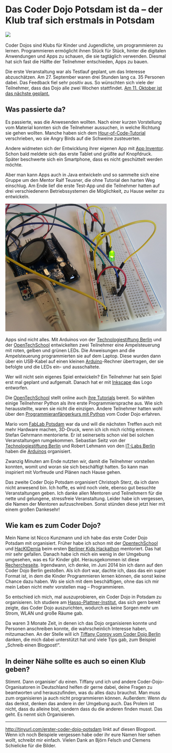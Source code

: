 
Das Coder Dojo Potsdam ist da – der Klub traf sich erstmals in Potsdam
======================================================================

![](bilder/björnfelsch/banner.jpg)

Coder Dojos sind Klubs für Kinder und Jugendliche, um programmieren zu lernen. Programmieren ermöglicht ihnen Stück für Stück, hinter die digitalen Anwendungen und Apps zu schauen, die sie tagtäglich verwenden. Diesmal hat sich fast die Hälfte der Teilnehmer entschieden, Apps zu bauen.

Die erste Veranstaltung war als Testlauf geplant, um das Interesse abzuschätzen. Am 27. September waren drei Stunden lang ca. 35 Personen dabei. Das Feedback fiel sehr positiv aus. So wünschten sich viele der Teilnehmer, dass das Dojo alle zwei Wochen stattfindet. [Am 11. Oktober ist das nächste geplant.](https://coderdojopotsdam.github.io)

Was passierte da?
----------------

Es passierte, was die Anwesenden wollten. Nach einer kurzen Vorstellung vom Material konnten sich die Teilnehmer aussuchen, in welche Richtung sie gehen wollten. Manche haben sich dem [Hour-of-Code-Tutorial](http://code.org/) verschrieben, wo sie Angry Birds auf die Schweine zusteuerten.

Andere widmeten sich der Entwicklung ihrer eigenen App mit [App Inventor](http://appinventor.mit.edu/). Schon bald meldete sich das erste Tablet und grüßte auf Knopfdruck. Später beschwerte sich ein Smartphone, dass es nicht geschüttelt werden möchte.

Aber man kann Apps auch in Java entwickeln und so sammelte sich eine Gruppe um den Mentor Ralf Teusner, die ohne Tutorial den harten Weg einschlug. Am Ende lief die erste Test-App und die Teilnehmer hatten auf drei verschiedenenn Betriebssystemen die Möglichkeit, zu Hause weiter zu entwickeln.

![](bilder/clemensschielicke/arduino.jpg)

Apps sind nicht alles. Mit Arduinos von der [Technologiestiftung Berlin](http://www.technologiestiftung-berlin.de/) und der [OpenTechSchool](http://www.opentechschool.org/) entwickelten zwei Teilnehmer eine Ampelsteuerung mit roten, gelben und grünen LEDs. Die Anweisungen and die Ampelsteuerung programmierten sie auf dem Laptop. Diese wurden dann über ein USB-Kabel auf einen kleinen [Arduino](http://fritzing.org/shop/starter-kit/)-Rechner übertragen, der sie befolgte und die LEDs ein- und ausschaltete.

Wer will nicht sein eigenes Spiel entwickeln? Ein Teilnehmer hat sein Spiel erst mal geplant und aufgemalt. Danach hat er mit [Inkscape](http://www.inkscape.org/) das Logo entworfen.

Die [OpenTechSchool](http://www.opentechschool.org/) stellt online auch [ihre Tutorials](http://learn.opentechschool.org/) bereit. So wählten einige Teilnehmer Python als ihre erste Programmiersprache aus. Wie sich herausstellte, waren sie nicht die einzigen. Andere Teilnehmer hatten wohl über den [Programmieranfängerkurs mit Python](https://open.hpi.de/courses/pythonjunior2014) vom Coder Dojo erfahren.

Mario vom [FabLab Potsdam](http://machbar-potsdam.de/) war da und will die nächsten Treffen auch mit mehr Hardware machen, 3D-Druck, wenn ich ich mich richtig erinnere. Stefan Gehrmann mentorierte. Er ist seinerseits schon viel bei solchen Veranstaltungen rumgekommen. Sebastian Seitz von der [Technologiestiftung Berlin](http://www.technologiestiftung-berlin.de/) und Robert Lehmann von den [IT-Labs Berlin](http://itlabsberlin.de/) haben die [Arduinos](http://fritzing.org/shop/starter-kit/) organisiert.

Zwanzig Minuten am Ende nutzten wir, damit die Teilnehmer vorstellen konnten, womit und woran sie sich beschäftigt hatten. So kann man inspiriert mit Vorfreude und Plänen nach Hause gehen.

Das zweite Coder Dojo Potsdam organisiert Christoph Sterz, da ich dann nicht anwesend bin. Ich hoffe, es wird noch viele, ebenso gut besuchte Veranstaltungen geben. Ich danke allen Mentoren und Teilnehmern für die nette und gelungene, stressfreie Veranstaltung. Leider habe ich vergessen, die Namen der Mentoren aufzuschreiben. Sonst stünden diese jetzt hier mit einem großen Dankesehr!

Wie kam es zum Coder Dojo?
--------------------------

Mein Name ist Nicco Kunzmann und ich habe das erste Coder Dojo Potsdam mit organisiert. Früher habe ich schon mit der [OpentechSchool](http://www.opentechschool.org/) und [HacKIDemia](http://www.hackidemia.com/) beim ersten [Berliner Kids Hackathon](http://www.hackidemia.com/portfolio/kids-first-hackathon-in-berlin) mentoriert. Das hat mir sehr gefallen. Danach habe ich mich ein wenig in der Umgebung umgesehen, was es für Kinder gibt. Herausgekommen ist diese [Rechercheseite](http://jugendprogrammiert.weebly.com/). Irgendwann, ich denke, im Juni 2014 bin ich dann auf den Coder Dojo Berlin gestoßen. Als ich dort war, dachte ich, dass das ein super Format ist, in dem die Kinder Programmieren lernen können, die sonst keine Chance dazu haben. Wo sie sich mit dem beschäftigen, ohne das ich mir mein Leben nicht mehr vorstellen mag – Programmieren.

So entschied ich mich, mal auszuprobieren, ein Coder Dojo in Potsdam zu organisieren. Ich studiere am [Hasso-Plattner-Institut](http://hpi.de/), das sich gern bereit zeigte, das Coder Dojo auszurichten, wodurch es keine Sorgen mehr um Strom, WLAN und große Räume gab.

Da waren 3 Monate Zeit, in denen ich das Dojo organisieren konnte und Personen anschreiben konnte, die wahrscheinlich Interesse haben, mitzumachen. An der Stelle will ich [Tiffany Conroy vom Coder Dojo Berlin](http://kleinerdrei.org/2013/11/coderdojo-berlin-ist-da-der-programmier-club-fur-kids-fand-erstmals-in-berlin-statt/) danken, die mich dabei unterstützt hat und viele Tips gab, zum Beispiel „Schreib einen Blogpost!“.

In deiner Nähe sollte es auch so einen Klub geben?
--------------------------------------------------

Stimmt. Dann organisier’ *du* einen. Tiffany und ich und andere Coder-Dojo-Organisatoren in Deutschland helfen dir gerne dabei, deine Fragen zu beantworten und herauszufinden, was du alles dazu brauchst. Man muss zum organisieren ja auch nicht programmieren können.
Außerdem: Wenn *du* das denkst, denken das andere in der Umgebung auch. Das Prolem ist nicht, dass du alleine bist, sondern dass du die anderen finden musst. Das geht. Es nennt sich Organisieren.

---------------

http://tinyurl.com/erster-coder-dojo-potsdam linkt auf diesen Blogpost.
Wenn ich noch Beispiele vergessen habe oder ihr eure Namen hier sehen wollt, schreibt mir einfach. Vielen Dank an Björn Felsch und Clemens Schielicke für die Bilder.
